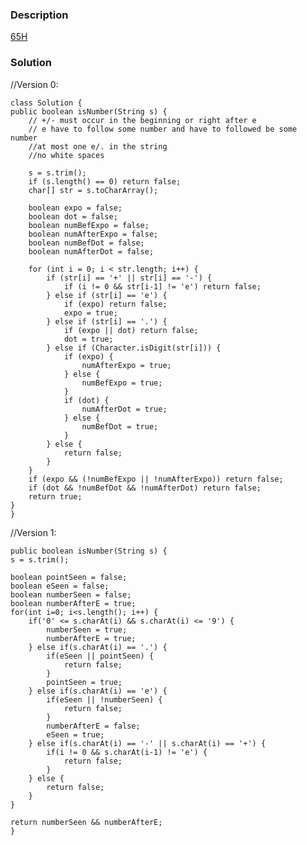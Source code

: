 ### Description
[65H](https://leetcode.com/problems/valid-number/description/)

### Solution
//Version 0: 

    class Solution {
    public boolean isNumber(String s) {
        // +/- must occur in the beginning or right after e
        // e have to follow some number and have to followed be some number
        //at most one e/. in the string
        //no white spaces
        
        s = s.trim();
        if (s.length() == 0) return false;
        char[] str = s.toCharArray();
        
        boolean expo = false;
        boolean dot = false;
        boolean numBefExpo = false;
        boolean numAfterExpo = false;
        boolean numBefDot = false;
        boolean numAfterDot = false;
        
        for (int i = 0; i < str.length; i++) {
            if (str[i] == '+' || str[i] == '-') {
                if (i != 0 && str[i-1] != 'e') return false;
            } else if (str[i] == 'e') {
                if (expo) return false;
                expo = true;
            } else if (str[i] == '.') {
                if (expo || dot) return false;
                dot = true;
            } else if (Character.isDigit(str[i])) {
                if (expo) {
                    numAfterExpo = true;
                } else {
                    numBefExpo = true;
                }
                if (dot) {
                    numAfterDot = true;
                } else {
                    numBefDot = true;
                }
            } else {
                return false;
            }
        }
        if (expo && (!numBefExpo || !numAfterExpo)) return false;
        if (dot && !numBefDot && !numAfterDot) return false;
        return true;
    }
    }

//Version 1:

    public boolean isNumber(String s) {
    s = s.trim();
    
    boolean pointSeen = false;
    boolean eSeen = false;
    boolean numberSeen = false;
    boolean numberAfterE = true;
    for(int i=0; i<s.length(); i++) {
        if('0' <= s.charAt(i) && s.charAt(i) <= '9') {
            numberSeen = true;
            numberAfterE = true;
        } else if(s.charAt(i) == '.') {
            if(eSeen || pointSeen) {
                return false;
            }
            pointSeen = true;
        } else if(s.charAt(i) == 'e') {
            if(eSeen || !numberSeen) {
                return false;
            }
            numberAfterE = false;
            eSeen = true;
        } else if(s.charAt(i) == '-' || s.charAt(i) == '+') {
            if(i != 0 && s.charAt(i-1) != 'e') {
                return false;
            }
        } else {
            return false;
        }
    }
    
    return numberSeen && numberAfterE;
    }

